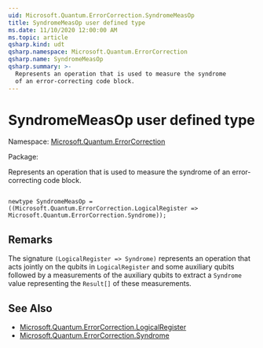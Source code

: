 ```yaml
---
uid: Microsoft.Quantum.ErrorCorrection.SyndromeMeasOp
title: SyndromeMeasOp user defined type
ms.date: 11/10/2020 12:00:00 AM
ms.topic: article
qsharp.kind: udt
qsharp.namespace: Microsoft.Quantum.ErrorCorrection
qsharp.name: SyndromeMeasOp
qsharp.summary: >-
  Represents an operation that is used to measure the syndrome
  of an error-correcting code block.
---
```


# SyndromeMeasOp user defined type

Namespace: [Microsoft.Quantum.ErrorCorrection](xref:Microsoft.Quantum.ErrorCorrection)

Package: [](https://nuget.org/packages/)


Represents an operation that is used to measure the syndromeof an error-correcting code block.

```qsharp

newtype SyndromeMeasOp = ((Microsoft.Quantum.ErrorCorrection.LogicalRegister => Microsoft.Quantum.ErrorCorrection.Syndrome));
```



## Remarks

The signature `(LogicalRegister => Syndrome)` represents an operationthat acts jointly on the qubits in `LogicalRegister` and some auxiliaryqubits followed by a measurements of the auxiliary qubits to extract a`Syndrome` value representing the `Result[]` of these measurements.

## See Also

- [Microsoft.Quantum.ErrorCorrection.LogicalRegister](xref:Microsoft.Quantum.ErrorCorrection.LogicalRegister)
- [Microsoft.Quantum.ErrorCorrection.Syndrome](xref:Microsoft.Quantum.ErrorCorrection.Syndrome)